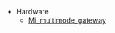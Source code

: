 <!-- docs/_sidebar.md -->

- Hardware
  - [Mi_multimode_gateway](Hardware-Mi_multimode_gateway.md)

